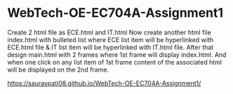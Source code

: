 # WebTech-OE-EC704A-Assignment1

Create 2 html file as ECE.html and IT.html
Now create another html file index.html with bulleted list where ECE list item will be hyperlinked with ECE.html file & IT list item will be hyperlinked with IT.html file. After that design main.html with 2 frames where 1st frame will display index.html. And when one click on any list item of 1st frame content of the associated html will be displayed on the 2nd frame.

https://sauravpati08.github.io/WebTech-OE-EC704A-Assignment1/

